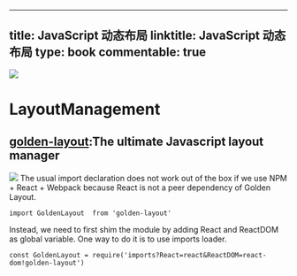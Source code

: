 
---
title: JavaScript 动态布局
linktitle: JavaScript 动态布局
type: book
commentable: true
---

![](https://cdn-images-1.medium.com/max/1600/1*phV0oLsKV_qVjFVv5lY1vw.png)

# LayoutManagement

## [golden-layout](https://github.com/deepstreamIO/golden-layout):The ultimate Javascript layout manager

![](https://cloud.githubusercontent.com/assets/512416/4584449/e6c154a0-4ffa-11e4-81a8-a7e5f8689dc5.PNG)
The usual import declaration does not work out of the box if we use NPM + React + Webpack because React is not a peer dependency of Golden Layout.

```
import GoldenLayout  from 'golden-layout'
```

Instead, we need to first shim the module by adding React and ReactDOM as global variable. One way to do it is to use imports loader.

```
const GoldenLayout = require('imports?React=react&ReactDOM=react-dom!golden-layout')
```

    